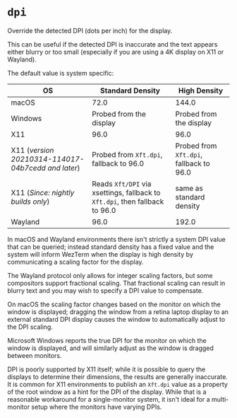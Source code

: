 # `dpi`

Override the detected DPI (dots per inch) for the display.

This can be useful if the detected DPI is inaccurate and the text appears
either blurry or too small (especially if you are using a 4K display on X11 or
Wayland).

The default value is system specific:

|OS             |Standard Density        |High Density|
|---------------|------------------------|------------|
|macOS          |72.0                    |144.0       |
|Windows        |Probed from the display |Probed from the display |
|X11            |96.0                    |96.0                    |
|X11 (*version 20210314-114017-04b7cedd and later*)|Probed from `Xft.dpi`, fallback to 96.0 |Probed from `Xft.dpi`, fallback to 96.0 |
|X11 (*Since: nightly builds only*)|Reads `Xft/DPI` via xsettings, fallback to `Xft.dpi`, then fallback to 96.0 | same as standard density |
|Wayland        |96.0                    |192.0       |

In macOS and Wayland environments there isn't strictly a system DPI value that
can be queried; instead standard density has a fixed value and the system will
inform WezTerm when the display is high density by communicating a scaling
factor for the display.

The Wayland protocol only allows for integer scaling factors, but some
compositors support fractional scaling.  That fractional scaling can result in
blurry text and you may wish to specify a DPI value to compensate.

On macOS the scaling factor changes based on the monitor on which the window is
displayed; dragging the window from a retina laptop display to an external
standard DPI display causes the window to automatically adjust to the DPI
scaling.

Microsoft Windows reports the true DPI for the monitor on which the window is
displayed, and will similarly adjust as the window is dragged between monitors.

DPI is poorly supported by X11 itself; while it is possible to query the
displays to determine their dimensions, the results are generally inaccurate.
It is common for X11 environments to publish an `Xft.dpi` value as a property
of the root window as a hint for the DPI of the display.  While that is a
reasonable workaround for a single-monitor system, it isn't ideal for a
multi-monitor setup where the monitors have varying DPIs.

